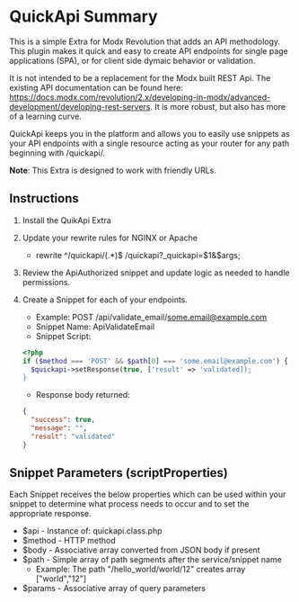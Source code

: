 # QuickApi Summary
This is a simple Extra for Modx Revolution that adds an API methodology. This plugin makes it quick and easy to create API endpoints for single page applications (SPA), or for client side dymaic behavior or validation.

It is not intended to be a replacement for the Modx built REST Api. The existing API documentation can be found here: https://docs.modx.com/revolution/2.x/developing-in-modx/advanced-development/developing-rest-servers. It is more robust, but also has more of a learning curve.

QuickApi keeps you in the platform and allows you to easily use snippets as your API endpoints with a single resource acting as your router for any path beginning with /quickapi/.

**Note**: This Extra is designed to work with friendly URLs.

## Instructions
1. Install the QuikApi Extra
2. Update your rewrite rules for NGINX or Apache
   * rewrite ^/quickapi/(.*)$ /quickapi?_quickapi=$1&$args;
3. Review the ApiAuthorized snippet and update logic as needed to
   handle permissions.
4. Create a Snippet for each of your endpoints.
   * Example: POST /api/validate_email/some.email@example.com
   * Snippet Name: ApiValidateEmail
   * Snippet Script:
   ```php
   <?php
   if ($method === 'POST' && $path[0] === 'some.email@example.com') {
     $quickapi->setResponse(true, ['result' => 'validated]);
   }
   ```
   
   * Response body returned:
   ```json
   {
     "success": true,
     "message": "",
     "result": "validated"
   }
   ```
   
## Snippet Parameters (scriptProperties)
Each Snippet receives the below properties which can be used within your snippet to determine what process needs to occur and to set the appropriate response.
* $api - Instance of: quickapi.class.php
* $method - HTTP method
* $body - Associative array converted from JSON body if present
* $path - Simple array of path segments after the service/snippet name
  * Example: The path "/hello_world/world/12" creates array ["world","12"]
* $params - Associative array of query parameters